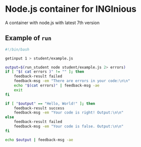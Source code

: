 # Node.js container for INGInious

A container with node.js with latest 7th version

## Example of `run`
```bash
#!/bin/bash

getinput 1 > student/example.js

output=$(run_student node student/example.js 2> errors)
if [ "$( cat errors )" != "" ]; then
	feedback-result failed
	feedback-msg -em "There are errors in your code:\n\n"
	echo "$(cat errors)" | feedback-msg -ae
	exit
fi

if [ "$output" == "Hello, World!" ]; then
	feedback-result success
	feedback-msg -em "Your code is right! Output:\n\n"
else
	feedback-result failed
	feedback-msg -em "Your code is false. Output:\n\n"
fi

echo $output | feedback-msg -ae
```
